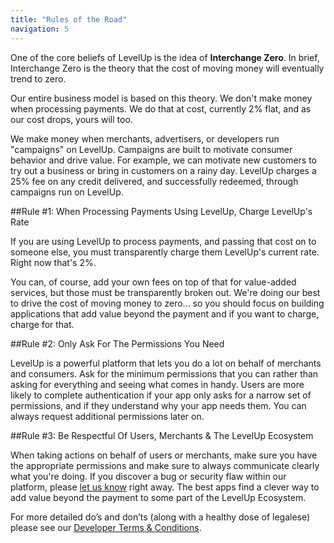 ```yaml
---
title: "Rules of the Road"
navigation: 5
---
```


One of the core beliefs of LevelUp is the idea of **Interchange Zero**. In brief, Interchange Zero
is the theory that the cost of moving money will eventually trend to zero.

Our entire business model is based on this theory. We don't make money when processing payments. We
do that at cost, currently 2% flat, and as our cost drops, yours will too.

We make money when merchants, advertisers, or developers run "campaigns" on LevelUp. Campaigns are
built to motivate consumer behavior and drive value. For example, we can motivate new customers to
try out a business or bring in customers on a rainy day. LevelUp charges a 25% fee on any credit
delivered, and successfully redeemed, through campaigns run on LevelUp.

##Rule #1: When Processing Payments Using LevelUp, Charge LevelUp's Rate

If you are using LevelUp to process payments, and passing that cost on to someone else, you must
transparently charge them LevelUp's current rate. Right now that's 2%.

You can, of course, add your own fees on top of that for value-added services, but those must be
transparently broken out. We're doing our best to drive the cost of moving money to zero... so you
should focus on building applications that add value beyond the payment and if you want to charge,
charge for that.

##Rule #2: Only Ask For The Permissions You Need

LevelUp is a powerful platform that lets you do a lot on behalf of merchants and consumers. Ask for
the minimum permissions that you can rather than asking for everything and seeing what comes in
handy. Users are more likely to complete authentication if your app only asks for a narrow set of
permissions, and if they understand why your app needs them. You can always request additional
permissions later on.

##Rule #3: Be Respectful Of Users, Merchants & The LevelUp Ecosystem

When taking actions on behalf of users or merchants, make sure you have the appropriate permissions
and make sure to always communicate clearly what you're doing. If you discover a bug or security
flaw within our platform, please [let us know](mailto:support@thelevelup.com) right away. The best
apps find a clever way to add value beyond the payment to some part of the LevelUp Ecosystem.

For more detailed do’s and don’ts (along with a healthy dose of legalese) please see our
[Developer Terms & Conditions](https://www.thelevelup.com/developer-terms).
